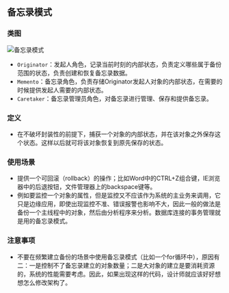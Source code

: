 ## 备忘录模式

### 类图

![备忘录模式](http://image.leeyom.top/blog/album_temp_1599128190.png)
- `Originator`：发起人角色，记录当前时刻的内部状态，负责定义哪些属于备份范围的状态，负责创建和恢复备忘录数据。
- `Memento`：备忘录角色，负责存储Originator发起人对象的内部状态，在需要的时候提供发起人需要的内部状态。
- `Caretaker`：备忘录管理员角色，对备忘录进行管理、保存和提供备忘录。

### 定义

- 在不破坏封装性的前提下，捕获一个对象的内部状态，并在该对象之外保存这个状态。这样以后就可将该对象恢复到原先保存的状态。

### 使用场景

- 提供一个可回滚（rollback）的操作；比如Word中的CTRL+Z组合键，IE浏览器中的后退按钮，文件管理器上的backspace键等。
- 例如要监控一个对象的属性，但是监控又不应该作为系统的主业务来调用，它只是边缘应用，即使出现监控不准、错误报警也影响不大，因此一般的做法是备份一个主线程中的对象，然后由分析程序来分析。数据库连接的事务管理就是用的备忘录模式。

### 注意事项

- 不要在频繁建立备份的场景中使用备忘录模式（比如一个for循环中），原因有二：一是控制不了备忘录建立的对象数量；二是大对象的建立是要消耗资源的，系统的性能需要考虑。因此，如果出现这样的代码，设计师就应该好好想想怎么修改架构了。